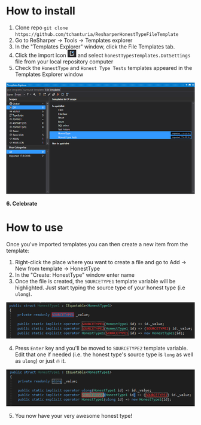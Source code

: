 # How to install

1. Clone repo `git clone https://github.com/tchanturia/ResharperHonestTypeFileTemplate`
2. Go to ReSharper -> Tools -> Templates explorer
3. In the "Templates Explorer" window, click the File Templates tab.
4. Click the import icon ![the import icon](https://github.com/tchanturia/ResharperHonestTypeFileTemplate/blob/master/markup/import_icon.png "Import") and select `honestTypesTemplates.DotSettings` file from your local repository computer
5. Check the `HonestType` and `Honest Type Tests` templates appeared in the Templates Explorer window

![](https://github.com/tchanturia/ResharperHonestTypeFileTemplate/blob/master/markup/template_explorer_window.png)

**6. Celebrate**

# How to use
Once you've imported templates you can then create a new item from the template:
1. Right-click the place where you want to create a file and go to Add -> New from template -> HonestType
2. In the "Create: HonestType" window enter name
3. Once the file is created, the `SOURCETYPE1` template variable will be highlighted. Just start typing the source type of your honest type (i.e `ulong`).

![](https://github.com/tchanturia/ResharperHonestTypeFileTemplate/blob/master/markup/sourcetype1.png)

4. Press `Enter` key and you'll be moved to `SOURCETYPE2` template variable. Edit that one if needed (i.e. the honest type's source type is `long` as well as `ulong`) or just :fire: it.

![](https://github.com/tchanturia/ResharperHonestTypeFileTemplate/blob/master/markup/sourcetype2.png)

5. You now have your very awesome honest type!
